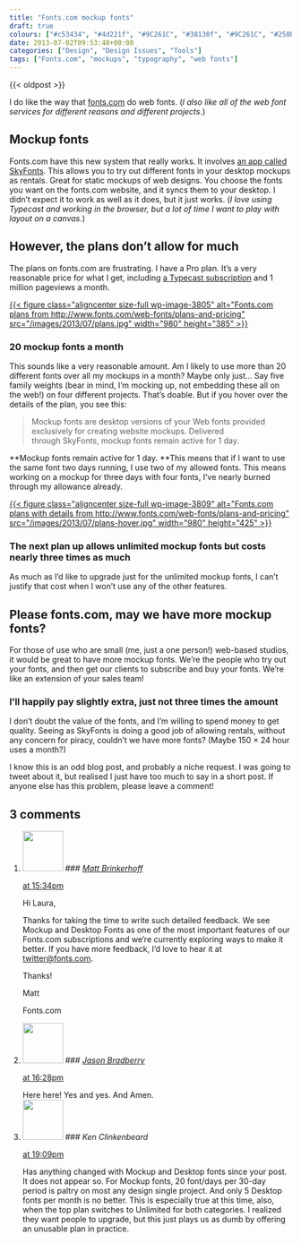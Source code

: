 ```yaml
---
title: "Fonts.com mockup fonts"
draft: true
colours: ["#c53434", "#4d221f", "#9C261C", "#38130f", "#9C261C", "#250b08", "#ffffff"]
date: 2013-07-02T09:53:48+00:00
categories: ["Design", "Design Issues", "Tools"]
tags: ["Fonts.com", "mockups", "typography", "web fonts"]
---
```


{{< oldpost >}}

I do like the way that [fonts.com](http://www.fonts.com/) do web fonts. (*I also like all of the web font services for different reasons and different projects.*)

## Mockup fonts

Fonts.com have this new system that really works. It involves [an app called SkyFonts](https://skyfonts.com/). This allows you to try out different fonts in your desktop mockups as rentals. Great for static mockups of web designs. You choose the fonts you want on the fonts.com website, and it syncs them to your desktop. I didn’t expect it to work as well as it does, but it just works. (*I love using Typecast and working in the browser, but a lot of time I want to play with layout on a canvas.*)

## However, the plans don’t allow for much

The plans on fonts.com are frustrating. I have a Pro plan. It’s a very reasonable price for what I get, including [a Typecast subscription](http://typecast.com/) and 1 million pageviews a month.

[{{< figure class="aligncenter size-full wp-image-3805" alt="Fonts.com plans from http://www.fonts.com/web-fonts/plans-and-pricing" src="/images/2013/07/plans.jpg" width="980" height="385" >}}](http://www.fonts.com/web-fonts/plans-and-pricing)

### 20 mockup fonts a month

This sounds like a very reasonable amount. Am I likely to use more than 20 different fonts over all my mockups in a month? Maybe only just… Say five family weights (bear in mind, I’m mocking up, not embedding these all on the web!) on four different projects. That’s doable. But if you hover over the details of the plan, you see this:

> Mockup fonts are desktop versions of your Web fonts provided exclusively for creating website mockups. Delivered through SkyFonts, mockup fonts remain active for 1 day.

**Mockup fonts remain active for 1 day. **This means that if I want to use the same font two days running, I use two of my allowed fonts. This means working on a mockup for three days with four fonts, I’ve nearly burned through my allowance already.

[{{< figure class="aligncenter size-full wp-image-3809" alt="Fonts.com plans with details from http://www.fonts.com/web-fonts/plans-and-pricing" src="/images/2013/07/plans-hover.jpg" width="980" height="425" >}}](http://www.fonts.com/web-fonts/plans-and-pricing)

### The next plan up allows unlimited mockup fonts but costs nearly three times as much

As much as I’d like to upgrade just for the unlimited mockup fonts, I can’t justify that cost when I won’t use any of the other features.

## Please fonts.com, may we have more mockup fonts?

For those of use who are small (me, just a one person!) web-based studios, it would be great to have more mockup fonts. We’re the people who try out your fonts, and then get our clients to subscribe and buy your fonts. We’re like an extension of your sales team!

### I’ll happily pay slightly extra, just not three times the amount

I don’t doubt the value of the fonts, and I’m willing to spend money to get quality. Seeing as SkyFonts is doing a good job of allowing rentals, without any concern for piracy, couldn’t we have more fonts? (Maybe 150 × 24 hour uses a month?)

I know this is an odd blog post, and probably a niche request. I was going to tweet about it, but realised I just have too much to say in a short post. If anyone else has this problem, please leave a comment!

## 3 comments

<ol class="commentlist">
	<li class="comment even thread-even depth-1" id="li-comment-563">
			<div class="comment-author vcard">
			<img alt='' src='https://secure.gravatar.com/avatar/ca28449379d1e89b041811b4af23e627?s=72&amp;d=mm&amp;r=g' srcset='https://secure.gravatar.com/avatar/ca28449379d1e89b041811b4af23e627?s=144&amp;d=mm&amp;r=g 2x' class='avatar avatar-72 photo' height='72' width='72' />
### <cite class="fn"><a href='http://www.fonts.com' rel='external nofollow' class='url'>Matt Brinkerhoff</a></cite>
		</div>
		<aside class="comment-meta commentmetadata"><p><a href="#comment-563"><time datetime="2013-07-02T15:34:57+00:00" pubdate class="published">
		 at <span class="hours">15:34pm</span></time></a></p>
	</aside>
	<div class="comment-entry">
		Hi Laura,

Thanks for taking the time to write such detailed feedback. We see Mockup and Desktop Fonts as one of the most important features of our Fonts.com subscriptions and we’re currently exploring ways to make it better. If you have more feedback, I’d love to hear it at [twitter@fonts.com](mailto:twitter@fonts.com).

<p>Thanks!

Matt

Fonts.com</p>	</div>
</li>
	<li class="comment odd alt thread-odd thread-alt depth-1" id="li-comment-564">
			<div class="comment-author vcard">
			<img alt='' src='https://secure.gravatar.com/avatar/c083c7ffc86fab9e831990ad82033f99?s=72&amp;d=mm&amp;r=g' srcset='https://secure.gravatar.com/avatar/c083c7ffc86fab9e831990ad82033f99?s=144&amp;d=mm&amp;r=g 2x' class='avatar avatar-72 photo' height='72' width='72' />
### <cite class="fn"><a href='http://www.jasonbradberry.com' rel='external nofollow' class='url'>Jason Bradberry</a></cite>
		</div>
		<aside class="comment-meta commentmetadata"><p><a href="#comment-564"><time datetime="2013-07-12T16:28:31+00:00" pubdate class="published">
		 at <span class="hours">16:28pm</span></time></a></p>
	</aside>
	<div class="comment-entry">
		Here here! Yes and yes. And Amen.
	</div>
</li>
	<li class="comment even thread-even depth-1" id="li-comment-143312">
			<div class="comment-author vcard">
			<img alt='' src='https://secure.gravatar.com/avatar/51fc79b898b7953493027cc0d001ed18?s=72&amp;d=mm&amp;r=g' srcset='https://secure.gravatar.com/avatar/51fc79b898b7953493027cc0d001ed18?s=144&amp;d=mm&amp;r=g 2x' class='avatar avatar-72 photo' height='72' width='72' />
### <cite class="fn">Ken Clinkenbeard</cite>
		</div>
		<aside class="comment-meta commentmetadata"><p><a href="#comment-143312"><time datetime="2015-11-04T19:09:07+00:00" pubdate class="published">
		 at <span class="hours">19:09pm</span></time></a></p>
	</aside>
	<div class="comment-entry">
		Has anything changed with Mockup and Desktop fonts since your post. It does not appear so. For Mockup fonts, 20 font/days per 30-day period is paltry on most any design single project. And only 5 Desktop fonts per month is no better. This is especially true at this time, also, when the top plan switches to Unlimited for both categories. I realized they want people to upgrade, but this just plays us as dumb by offering an unusable plan in practice.
	</div>
</li>
</ol>
